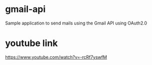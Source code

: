 # gmail-api
Sample application to send mails using the Gmail API using OAuth2.0

# youtube link
https://www.youtube.com/watch?v=-rcRf7yswfM

